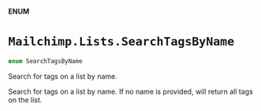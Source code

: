 **ENUM**

# `Mailchimp.Lists.SearchTagsByName`

```swift
enum SearchTagsByName
```

Search for tags on a list by name.

Search for tags on a list by name. If no name is provided, will return all tags on the list.
